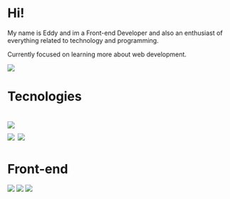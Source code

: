<h1> Hi! </h1> 
<p>My name is Eddy and im a Front-end Developer and also an enthusiast of everything related to technology and programming.</p>
<p>Currently focused on learning more about web development.</p>
<a href="https://www.linkedin.com/in/eddy-guarinello-080472217/"><img src="https://img.shields.io/badge/LinkedIn-0077B5?style=for-the-badge&logo=linkedin&logoColor=white"/></a>
<h1>Tecnologies<h1>
<img src="https://img.shields.io/badge/Visual_Studio-5C2D91?style=for-the-badge&logo=visual%20studio&logoColor=white" />
<br>
<img src="https://img.shields.io/badge/Git-F05032?style=for-the-badge&logo=git&logoColor=white" />
<img src="https://img.shields.io/badge/GitHub-100000?style=for-the-badge&logo=github&logoColor=white" />

<br>
<h1>Front-end</h1>
<img src="https://img.shields.io/badge/HTML5-E34F26?style=for-the-badge&logo=html5&logoColor=white" />
<img src="https://img.shields.io/badge/CSS3-1572B6?style=for-the-badge&logo=css3&logoColor=white" />
<img src="https://img.shields.io/badge/JavaScript-F7DF1E?style=for-the-badge&logo=javascript&logoColor=black" />
